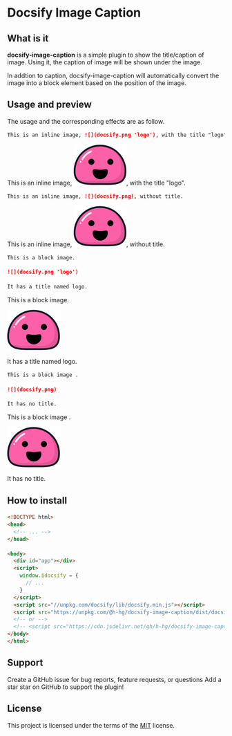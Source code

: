 # Docsify Image Caption

## What is it

**docsify-image-caption** is a simple plugin to show the title/caption of image.
Using it, the caption of image will be shown under the image.

In addtion to caption, docsify-image-caption will automatically convert the image into a block element based on the position of the image.

## Usage and preview

The usage and the corresponding effects are as follow.

<!-- tabs:start -->

<!-- tab:Markdown -->
```markdown
This is an inline image, ![](docsify.png 'logo'), with the title "logo".
```

<!-- tab:Preview -->
This is an inline image, ![](docsify.png 'logo'), with the title "logo".

<!-- tabs:end -->

<!-- tabs:start -->

<!-- tab:Markdown -->
```markdown
This is an inline image, ![](docsify.png), without title.
```

<!-- tab:Preview -->
This is an inline image, ![](docsify.png), without title.

<!-- tabs:end -->

<!-- tabs:start -->

<!-- tab:Markdown -->
```markdown
This is a block image.

![](docsify.png 'logo')

It has a title named logo.
```

<!-- tab:Preview -->
This is a block image.

![](docsify.png 'logo')

It has a title named logo.
<!-- tabs:end -->

<!-- tabs:start -->

<!-- tab:Markdown -->
```markdown
This is a block image .

![](docsify.png)

It has no title.
```

<!-- tab:Preview -->
This is a block image .

![](docsify.png)

It has no title.
<!-- tabs:end -->

## How to install

```html
<!DOCTYPE html>
<head>
  <!-- ... -->
</head>

<body>
  <div id="app"></div>
  <script>
    window.$docsify = {
      // ...
    }
  </script>
  <script src="//unpkg.com/docsify/lib/docsify.min.js"></script>
  <script src="https://unpkg.com/@h-hg/docsify-image-caption/dist/docsify-image-caption.min.js"></script>
  <!-- or -->
  <!-- <script src="https://cdn.jsdelivr.net/gh/h-hg/docsify-image-caption/dist/docsify-image-caption.min.js"></script> -->
</body>
</html>
```

## Support

Create a GitHub issue for bug reports, feature requests, or questions
Add a star star on GitHub to support the plugin!

## License

This project is licensed under the terms of the [MIT](https://github.com/h-hg/docsify-image-caption/blob/master/LICENSE) license.
